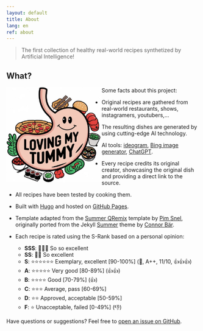 ```yaml
---
layout: default
title: About
lang: en
ref: about
---
```


> The first collection of healthy real-world recipes synthetized by Artificial Intelligence!

## What?

<img src="/images/logo-original-cropped.jpeg" alt="Loving my tummy" style="width:250px; float:left;"/>

Some facts about this project:

* Original recipes are gathered from real-world restaurants, shows, instagramers, youtubers,...
* The resulting dishes are generated by using cutting-edge AI technology.
* AI tools: [ideogram](https://ideogram.ai/), [Bing image generator](https://www.bing.com/images/create), [ChatGPT](https://chatgpt.com/).
* Every recipe credits its original creator, showcasing the original dish and providing a direct link to the source.
* All recipes have been tested by cooking them.
* Built with [Hugo](https://gohugo.io) and hosted on [GitHub Pages](https://pages.github.com).
* Template adapted from the [Summer QRemix](https://github.com/mipmip/summer-qremix?ref=jekyll-themes.com) template by [Pim Snel](https://github.com/mipmip), originally ported from the Jekyll [Summer](https://github.com/connor-baer/summer) theme by [Connor Bär](https://connorbaer.com/).

* Each recipe is rated using the S-Rank based on a personal opinion:
    - **SSS**: 🌟🌟🌟 So so excellent
    - **SS**: 🌟🌟 So excellent
    - **S**: ⭐⭐⭐⭐⭐⭐ Exemplary, excellent [90-100%] (🌟, A++, 11/10, 👍👍👍) 
    - **A**: ⭐⭐⭐⭐⭐ Very good [80-89%] (👍👍) 
    - **B**: ⭐⭐⭐⭐ Good [70-79%] (👍)
    - **C**: ⭐⭐⭐ Average, pass [60-69%]
    - **D**: ⭐⭐ Approved, acceptable [50-59%]
    - **F**: ⭐ Unacceptable, failed [0-49%] (👎)


Have questions or suggestions? Feel free to [open an issue on GitHub](https://github.com/lovingmytummy/lovingmytummy.github.io/issues/new).
